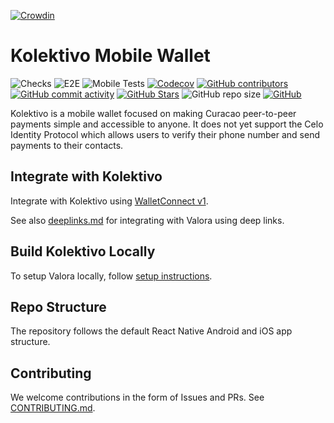 [![Crowdin](https://badges.crowdin.net/kolektivo-wallet/localized.svg)](https://crowdin.com)
# Kolektivo Mobile Wallet

![Checks](https://github.com/valora-inc/wallet/actions/workflows/check.yml/badge.svg)
![E2E](https://github.com/valora-inc/wallet/actions/workflows/e2e-ci.yml/badge.svg)
![Mobile Tests](https://github.com/valora-inc/wallet/actions/workflows/test.yml/badge.svg)
[![Codecov](https://img.shields.io/codecov/c/github/valora-inc/wallet)](https://codecov.io/gh/valora-inc/wallet)
[![GitHub contributors](https://img.shields.io/github/contributors/valora-inc/wallet)](https://github.com/valora-inc/wallet/graphs/contributors)
[![GitHub commit activity](https://img.shields.io/github/commit-activity/w/valora-inc/wallet)](https://github.com/valora-inc/wallet/graphs/contributors)
[![GitHub Stars](https://img.shields.io/github/stars/valora-inc/wallet.svg)](https://github.com/valora-inc/wallet/stargazers)
![GitHub repo size](https://img.shields.io/github/repo-size/valora-inc/wallet)
[![GitHub](https://img.shields.io/github/license/valora-inc/wallet?color=blue)](https://github.com/valora-inc/wallet/blob/master/LICENSE)

Kolektivo is a mobile wallet focused on making Curacao peer-to-peer
payments simple and accessible to anyone. It does not yet support the Celo
Identity Protocol which allows users to verify their phone number and
send payments to their contacts.

## Integrate with Kolektivo

Integrate with Kolektivo using [WalletConnect v1](https://docs.celo.org/developer-resources/walkthroughs/valora-wc-v1).

See also [deeplinks.md](./docs/deeplinks.md) for integrating with Valora using deep links.

## Build Kolektivo Locally

To setup Valora locally, follow [setup instructions](./WALLET.md).

## Repo Structure

The repository follows the default React Native Android and iOS app structure.

## Contributing

We welcome contributions in the form of Issues and PRs. See [CONTRIBUTING.md](CONTRIBUTING.md).
